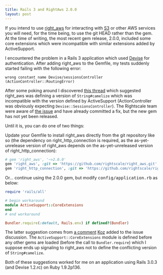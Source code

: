 ```yaml
---
title: Rails 3 and RightAws 2.0.0
layout: post
---
```


If you intend to use
[right_aws](http://github.com/rightscale/right_aws) for interacting
with [S3](http://aws.amazon.com/s3) or other AWS services you will need,
for the time being, to use the git HEAD rather than the gem. At the time
of writing, the most recent gem release, 2.0.0, included some core
extensions which were incompatible with similar extensions added by
ActiveSupport.

I encountered the problem in a Rails 3 application which used
[Devise](http://github.com/plataformatec/devise) for authentication.
After adding right_aws to the Gemfile, my tests suddenly started
failing with the following error:

```
wrong constant name Devise/sessionsController (ActionController::RoutingError)
```

After some poking around I discovered [this
thread](http://groups.google.com/group/plataformatec-devise/browse_thread/thread/d726823ce778597f)
which suggested right_aws was defining a version of
<code>String#camelize</code> which was incompatible with the version
defined by ActiveSupport (ActionController was obviously expecting
<code>Devise::SessionsController</code>). The Rightscale team were aware
of [the issue](https://github.com/rightscale/right_aws/issues/issue/28)
and have already committed a fix, but the new gem has not yet been
released.

Until it is, you can do one of two things:

Update your Gemfile to install right_aws directly from the git repository like
so (the dependency on right_http_connection is required, as the
as-yet-unrelease version of right_aws depends on the as-yet-unreleased version
of right_http_connection):

```ruby
# gem 'right_aws', '~>2.0.0'
gem 'right_aws', :git => 'https://github.com/rightscale/right_aws.git'
gem 'right_http_connection', :git => 'https://github.com/rightscale/right_http_connection.git'
```

Or&hellip; continue using the 2.0.0 gem, but modify
<tt>config/application.rb</tt> as below:

```ruby
require 'rails/all'

# begin workaround
module ActiveSupport::CoreExtensions
end
# end workaround

Bundler.require(:default, Rails.env) if defined?(Bundler)
```

The latter suggestion comes from [a
comment](https://github.com/rightscale/right_aws/issues/issue/28#issue/28/comment/581903)
[Koz](http://www.koziarski.net/) added to the issue discussion. The
<code>ActiveSupport::CoreExtensions</code> module is defined before any
other gems are loaded (before the call to <code>Bundler.require</code>)
which I suppose ends up signaling to right_aws not to define the
conflicting version of <code>String#camelize</code>.

Both of these suggestions worked for me on an application using Rails
3.0.3 (and Devise 1.2.rc) on Ruby 1.9.2p136.
